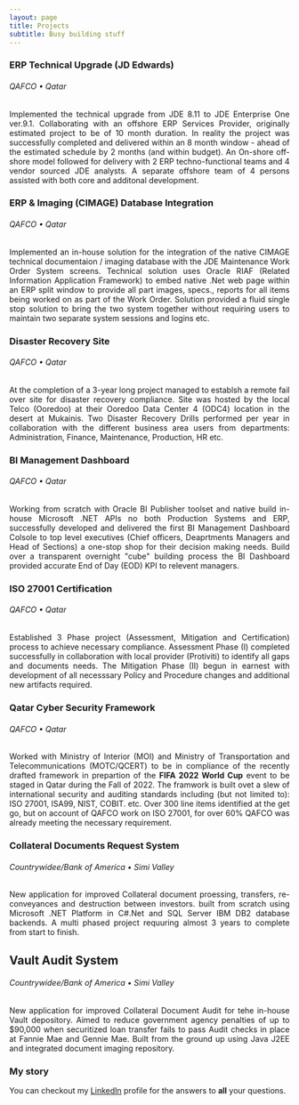 ```yaml
---
layout: page
title: Projects
subtitle: Busy building stuff 
---
```



### ERP Technical Upgrade (JD Edwards)
###### QAFCO &bull; Qatar

<p align="justify">
Implemented the technical upgrade from JDE 8.11 to JDE Enterprise One ver.9.1. Collaborating with an offshore ERP Services Provider, originally estimated project to be of 10 month duration. In reality the project was successfully completed and delivered within an 8 month window - ahead of the estimated schedule by 2 months (and within budget). An On-shore off-shore model followed for delivery with 2 ERP techno-functional teams and 4 vendor sourced JDE analysts. A separate offshore team of 4 persons assisted with both core and additonal development.  
</p>

### ERP & Imaging (CIMAGE) Database Integration
###### QAFCO &bull; Qatar

<p align="justify">
Implemented an in-house solution for the integration of the native CIMAGE technical documentaion / imaging database with the JDE Maintenance Work Order System screens. Technical solution uses Oracle RIAF (Related Information Application Framework) to embed native .Net web page within an ERP split window to provide all part images, specs., reports for all items being worked on as part of the Work Order. Solution provided a fluid single stop solution to bring the two system together without requiring users to maintain two separate system sessions and logins etc.    
</p>

### Disaster Recovery Site
###### QAFCO &bull; Qatar

<p align="justify">
At the completion of a 3-year long project managed to establsh a remote fail over site for disaster recovery compliance. Site was hosted by the local Telco (Ooredoo) at their Ooredoo Data Center 4 (ODC4) location in the desert at Mukainis. Two Disaster Recovery Drills performed per year in collaboration with the different business area users from departments: Administration, Finance, Maintenance, Production, HR etc.
</p>

### BI Management Dashboard
###### QAFCO &bull; Qatar

<p align="justify">
Working from scratch with Oracle BI Publisher toolset and native build in-house Microsoft .NET APIs no both Production Systems and ERP, successfully developed and delivered the first BI Management Dashboard Colsole to top level executives (Chief officers, Deaprtments Managers and Head of Sections) a one-stop shop for their decision making needs. Build over a transparent overnight "cube" building process the BI Dashboard provided accurate End of Day (EOD) KPI to relevent managers. 
</p>

### ISO 27001 Certification
###### QAFCO &bull; Qatar

<p align="justify">
Established 3 Phase project (Assessment, Mitigation and Certification) process to achieve necessary compliance. Assessment Phase (I) completed successfully in collaboration with local provider (Protiviti) to identify all gaps and documents needs. The Mitigation Phase (II) begun in earnest with development of all necesssary Policy and Procedure changes and additional new artifacts required. 
</p>

### Qatar Cyber Security Framework
###### QAFCO &bull; Qatar

<p align="justify">
Worked with Ministry of Interior (MOI) and Ministry of Transportation and Telecommunications (MOTC/QCERT) to be in compliance of the recently drafted framework in prepartion of the <b>FIFA 2022 World Cup</b> event to be staged in Qatar during the Fall of 2022. The framwork is built ovet a slew of international security and auditing standards including (but not limited to): ISO 27001, ISA99, NIST, COBIT. etc. Over 300 line items identified at the get go, but on account of QAFCO work on ISO 27001, for over 60% QAFCO was already meeting the necessary requirement.
</p>

### Collateral Documents Request System 
###### Countrywidee/Bank of America &bull; Simi Valley

<p align="justify">
New application for improved Collateral document proessing, transfers, re-conveyances and destruction between investors. built from scratch using Microsoft .NET Platform in C#.Net and SQL Server IBM DB2 database backends. A multi phased project requuring almost 3 years to complete from start to finish. 
</p>

## Vault Audit System 
###### Countrywidee/Bank of America &bull; Simi Valley

<p align="justify">
New application for improved Collateral Document Audit for tehe in-house Vault depository. Aimed to reduce government agency penalties of up to $90,000 when securitized loan transfer fails to pass Audit checks in place at Fannie Mae and Gennie Mae. Built from the ground up using Java J2EE and integrated document imaging repository. 
</p>

### My story

You can checkout my [LinkedIn](https://www.linkedin.com/in/syedpeer) profile for the answers to **all** your questions.

<p align="justify">
</p>
